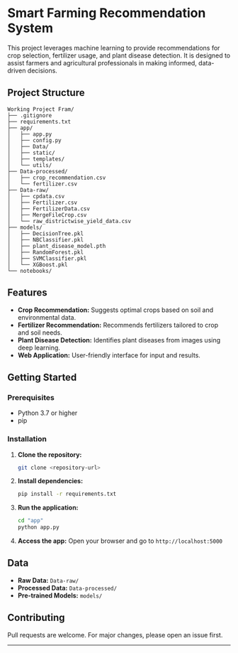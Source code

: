 # Smart Farming Recommendation System

This project leverages machine learning to provide recommendations for crop selection, fertilizer usage, and plant disease detection. It is designed to assist farmers and agricultural professionals in making informed, data-driven decisions.

## Project Structure

```
Working Project Fram/
├── .gitignore
├── requirements.txt
├── app/
│   ├── app.py
│   ├── config.py
│   ├── Data/
│   ├── static/
│   ├── templates/
│   └── utils/
├── Data-processed/
│   ├── crop_recommendation.csv
│   └── fertilizer.csv
├── Data-raw/
│   ├── cpdata.csv
│   ├── Fertilizer.csv
│   ├── FertilizerData.csv
│   ├── MergeFileCrop.csv
│   └── raw_districtwise_yield_data.csv
├── models/
│   ├── DecisionTree.pkl
│   ├── NBClassifier.pkl
│   ├── plant_disease_model.pth
│   ├── RandomForest.pkl
│   ├── SVMClassifier.pkl
│   └── XGBoost.pkl
└── notebooks/
```

## Features

- **Crop Recommendation:** Suggests optimal crops based on soil and environmental data.
- **Fertilizer Recommendation:** Recommends fertilizers tailored to crop and soil needs.
- **Plant Disease Detection:** Identifies plant diseases from images using deep learning.
- **Web Application:** User-friendly interface for input and results.

## Getting Started

### Prerequisites

- Python 3.7 or higher
- pip

### Installation

1. **Clone the repository:**
    ```sh
    git clone <repository-url>

    ```

2. **Install dependencies:**
    ```sh
    pip install -r requirements.txt
    ```

3. **Run the application:**
    ```sh
    cd "app"
    python app.py
    ```

4. **Access the app:**
    Open your browser and go to `http://localhost:5000`

## Data

- **Raw Data:** `Data-raw/`
- **Processed Data:** `Data-processed/`
- **Pre-trained Models:** `models/`


## Contributing

Pull requests are welcome. For major changes, please open an issue first.

---

